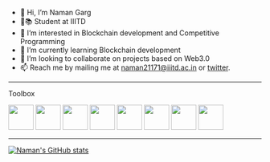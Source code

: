 - 👋 Hi, I’m Naman Garg
- 🏫📚 Student at IIITD
- 👀 I’m interested in Blockchain development and Competitive Programming
- 🌱 I’m currently learning Blockchain development
- 💞️ I’m looking to collaborate on projects based on Web3.0
- 📫 Reach me by mailing me at naman21171@iiitd.ac.in or [twitter](https://twitter.com/flutterynaman).

---

Toolbox

<img src='https://download.logo.wine/logo/Solidity/Solidity-Logo.wine.png' width="50" height="50" > <img src='https://cdn.worldvectorlogo.com/logos/logo-javascript.svg' width="50" height="50" > <img src='https://cdn.worldvectorlogo.com/logos/css-3.svg' width="50" height="50" > <img src='https://cdn.worldvectorlogo.com/logos/html-1.svg' width="50" height="50" > <img src='https://cdn.worldvectorlogo.com/logos/c.svg' width="50" height="50" > <img src='https://cdn.worldvectorlogo.com/logos/python-4.svg' width="50" height="50" > <img src='https://cdn.worldvectorlogo.com/logos/git.svg' width="50" height="50" > <img src='https://cdn.worldvectorlogo.com/logos/nodejs.svg' width="50" height="50" > 

---

[![Naman's GitHub stats](https://github-readme-stats.vercel.app/api?username=naman-ng&theme=tokyonight&show_icons=true)](https://github.com/anuraghazra/github-readme-stats)

